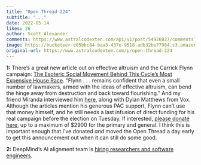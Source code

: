 ```yaml
---
title: "Open Thread 224"
subtitle: "..."
date: 2022-05-14
likes: 26
author: Scott Alexander
comments: https://www.astralcodexten.com/api/v1/post/54926027/comments?&all_comments=true
image: https://bucketeer-e05bbc84-baa3-437e-9518-adb32be77984.s3.amazonaws.com/public/images/0bf74adf-f54d-41c2-aeed-3e0b11508a89_2170x1500.jpeg
original-url: https://www.astralcodexten.com/p/open-thread-224
---
```

**1:** There’s a great new article out on effective altruism and the Carrick Flynn campaign: [The Esoteric Social Movement Behind This Cycle’s Most Expensive House Race](https://www.politico.com/news/magazine/2022/05/12/carrick-flynn-save-world-congress-00031959). “Flynn . . . remains confident that even a small number of lawmakers, armed with the ideas of effective altruism, can bend the hinge away from destruction and back toward flourishing.” And my friend Miranda interviewed him [here](https://www.vox.com/23066877/carrick-flynn-effective-altruism-sam-bankman-fried-congress-house-election-2022), along with Dylan Matthews from Vox. Although the articles mention his generous PAC support, Flynn can’t use that money himself, and he still needs a last infusion of direct funding for his real campaign before the election on Tuesday. If interested, [please donate here](https://secure.actblue.com/donate/flynn-web), up to a maximum of $2900 for the primary and general. I think this is important enough that I’ve donated _and_ moved the Open Thread a day early to get this announcement out when it can still do some good.

**2:** DeepMind’s AI alignment team is [hiring researchers and software engineers](https://forum.effectivealtruism.org/posts/BA7kPQsoqSuScK6rz/deepmind-is-hiring-for-the-scalable-alignment-and-alignment).
